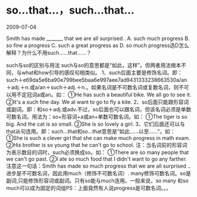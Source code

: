 # so…that…，such…that…
2009-07-04


Smith has made _______ that we are all surprised .  A. such much progress       B. so fine a progress   C. such a great progress as    D. so much progress选D怎么解释？为什么不用such……that……？


such与so的区别与用法 such与so的意思都是“如此，这样”。但两者用法根本不同，与what和how引导的感叹句相类似。 1、such后面主要是修饰名词。即：such＋e69da5e6ba90e799bee5baa6e997aee7ad9431333238663530a/an＋adj.＋n.或a/an＋such＋adj.＋n.。如果名词是不可数名词或复数名词，则不可以用不定冠词a或an。如： ①He has such a beautiful bike. We all go to see it. ②It's a such fine day. We al want to go to fly a kite. 2、so后面只能跟形容词或副词。即：和so＋adj.或adv.不过，so后面也可以跟名词，但该名词必须是单数可数名词。用法为：so+形容词+a或an+单数可数名词。如： ①The tiger is so big. And the cat is so small. ②She is so lovely a girl. 3、它们后面还可以与that从句连用。即：such…that和so…that意思是“如此……以至……”。如： ①She is such a clever girl that she can make much progress in math exam. ②His brother is so young that he can't go to school. 注：当名词前的形容词为表示数目的词时，such必须换成so。如： ①There are so many people that we can't go past. ②I ate so much food that I didn't want to go any farther. 注意这一句话：Smith has made  so much progress  that we are all surprised ..进步是不可数名词，因此用much（修饰不可数名词）. many修饰可数名词。so是副词,只能修饰形容词或副词。只有so能与much连用。一般来说，so many 和so much可以成为固定的词组PS：上面竟然有人说progress是可数名词。。。
